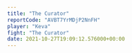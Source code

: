 ```yaml
---
title: "The Curator"
reportCode: "AVBT7YrMDjP2NnFH"
player: "Keva"
fight: "The Curator"
date: 2021-10-27T19:09:12.576000+00:00
---
```

